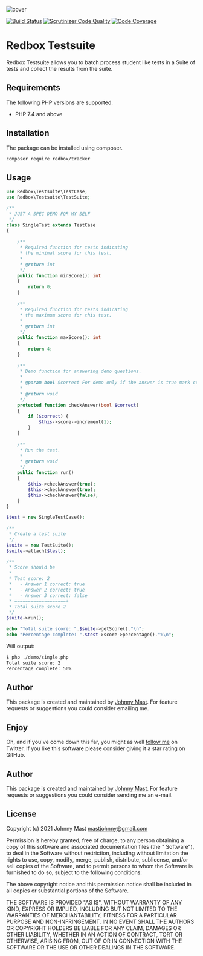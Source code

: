 ![cover](https://user-images.githubusercontent.com/121194/107553910-86e08800-6bd5-11eb-9411-500ca30125f0.png)

[![Build Status](https://travis-ci.com/johnnymast/redbox-testsuite.svg?branch=master)](https://travis-ci.com/johnnymast/redbox-testsuite)
[![Scrutinizer Code Quality](https://scrutinizer-ci.com/g/johnnymast/redbox-testsuite/badges/quality-score.png?b=master)](https://scrutinizer-ci.com/g/johnnymast/redbox-testsuite/?branch=master)
[![Code Coverage](https://scrutinizer-ci.com/g/johnnymast/redbox-testsuite/badges/coverage.png?b=master)](https://scrutinizer-ci.com/g/johnnymast/redbox-testsuite/?branch=master)

# Redbox Testsuite

Redbox Testsuite allows you to batch process student like tests in a Suite of tests and collect the results from the suite.

## Requirements

The following PHP versions are supported.

+ PHP 7.4 and above

## Installation

The package can be installed using composer.

```bash
composer require redbox/tracker
```

## Usage

```php
use Redbox\Testsuite\TestCase;
use Redbox\Testsuite\TestSuite;

/**
 * JUST A SPEC DEMO FOR MY SELF
 */
class SingleTest extends TestCase
{
    
    /**
     * Required function for tests indicating
     * the minimal score for this test.
     *
     * @return int
     */
    public function minScore(): int
    {
        return 0;
    }
    
    /**
     * Required function for tests indicating
     * the maximum score for this test.
     *
     * @return int
     */
    public function maxScore(): int
    {
        return 4;
    }
    
    /**
     * Demo function for answering demo questions.
     *
     * @param bool $correct For demo only if the answer is true mark correct.
     *
     * @return void
     */
    protected function checkAnswer(bool $correct)
    {
        if ($correct) {
            $this->score->increment(1);
        }
    }
    
    /**
     * Run the test.
     *
     * @return void
     */
    public function run()
    {
        $this->checkAnswer(true);
        $this->checkAnswer(true);
        $this->checkAnswer(false);
    }
}

$test = new SingleTestCase();

/**
 * Create a test suite
 */
$suite = new TestSuite();
$suite->attach($test);

/**
 * Score should be
 *
 * Test score: 2
 *   - Answer 1 correct: true
 *   - Answer 2 correct: true
 *   - Answer 3 correct: false
 * ===================+
 * Total suite score 2
 */
$suite->run();

echo "Total suite score: ".$suite->getScore()."\n";
echo "Percentage complete: ".$test->score->percentage()."%\n";
```

Will output:

```bash
$ php ./demo/single.php
Total suite score: 2
Percentage complete: 50%

```

## Author

This package is created and maintained by [Johnny Mast](mailto:mastjohnny@gmail.com). For feature requests or suggestions you could consider
emailing  me.

## Enjoy

Oh, and if you've come down this far, you might as well [follow me](https://twitter.com/mastjohnny) on Twitter. If you like this software
please consider giving it a star rating on GitHub.

## Author

This package is created and maintained by [Johnny Mast](mailto:mastjohnny@gmail.com). For feature requests or suggestions you could consider
sending me an e-mail.

## License

Copyright (c) 2021 Johnny Mast <mastjohnny@gmail.com>

Permission is hereby granted, free of charge, to any person obtaining a copy of this software and associated documentation files (the "
Software"), to deal in the Software without restriction, including without limitation the rights to use, copy, modify, merge, publish,
distribute, sublicense, and/or sell copies of the Software, and to permit persons to whom the Software is furnished to do so, subject to the
following conditions:

The above copyright notice and this permission notice shall be included in all copies or substantial portions of the Software.

THE SOFTWARE IS PROVIDED "AS IS", WITHOUT WARRANTY OF ANY KIND, EXPRESS OR IMPLIED, INCLUDING BUT NOT LIMITED TO THE WARRANTIES OF
MERCHANTABILITY, FITNESS FOR A PARTICULAR PURPOSE AND NON-INFRINGEMENT. IN NO EVENT SHALL THE AUTHORS OR COPYRIGHT HOLDERS BE LIABLE FOR ANY
CLAIM, DAMAGES OR OTHER LIABILITY, WHETHER IN AN ACTION OF CONTRACT, TORT OR OTHERWISE, ARISING FROM, OUT OF OR IN CONNECTION WITH THE
SOFTWARE OR THE USE OR OTHER DEALINGS IN THE SOFTWARE.
